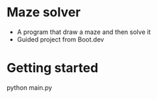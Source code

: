 # Maze solver

- A program that draw a maze and then solve it
- Guided project from Boot.dev

# Getting started

python main.py
